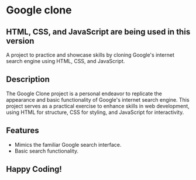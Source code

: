 # Google clone
## HTML, CSS, and JavaScript are being used in this version 

A project to practice and showcase skills by cloning Google's internet search engine using HTML, CSS, and JavaScript.

## Description

The Google Clone project is a personal endeavor to replicate the appearance and basic functionality of Google's internet search engine. This project serves as a practical exercise to enhance skills in web development, using HTML for structure, CSS for styling, and JavaScript for interactivity.

## Features

- Mimics the familiar Google search interface.
- Basic search functionality.

## Happy Coding!
